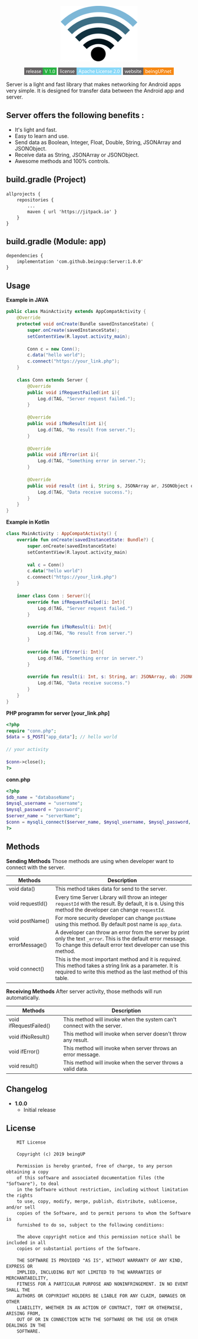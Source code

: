 <p align="center">
  <img alt="opensnitch" src="img/wifi.png" height="150" />
  <p align="center">
    <img src="img/release.png" height="20">
    <a href="http://www.apache.org/licenses/LICENSE-2.0"><img src="img/license.png" height="20"></a>
    <a href="http://www.beingup.net"><img src="img/website.png" height="20"></a>
  </p>
</p>
<p>Server is a light and fast library that makes networking for Android apps very simple. It is designed for transfer data between the Android app and server.</p>

Server offers the following benefits :
------
* It's light and fast.
* Easy to learn and use.
* Send data as Boolean, Integer, Float, Double, String, JSONArray and JSONObject.
* Receive data as String, JSONArray or JSONObject.
* Awesome methods and 100% controls.

build.gradle (Project)
------
```
allprojects {
	repositories {
		...
		maven { url 'https://jitpack.io' }
	}
}
```

build.gradle (Module: app)
------
```
dependencies {
	implementation 'com.github.beingup:Server:1.0.0'
}
```

Usage
-----
**Example in JAVA**
```java
public class MainActivity extends AppCompatActivity {
	@Override
    protected void onCreate(Bundle savedInstanceState) {
        super.onCreate(savedInstanceState);
        setContentView(R.layout.activity_main);

        Conn c = new Conn();
        c.data("hello world");
        c.connect("https://your_link.php");
    }

    class Conn extends Server {
        @Override
        public void ifRequestFailed(int i){
            Log.d(TAG, "Server request failed.");
        }

        @Override
        public void ifNoResult(int i){
            Log.d(TAG, "No result from server.");
        }

        @Override
        public void ifError(int i){
            Log.d(TAG, "Something error in server.");
        }

        @Override
        public void result (int i, String s, JSONArray ar, JSONObject ob){
            Log.d(TAG, "Data receive success.");
        }
    }
}
```

**Example in Kotlin**
```kotlin
class MainActivity : AppCompatActivity() {
    override fun onCreate(savedInstanceState: Bundle?) {
        super.onCreate(savedInstanceState)
        setContentView(R.layout.activity_main)

        val c = Conn()
        c.data("hello world")
        c.connect("https://your_link.php")
    }

    inner class Conn : Server(){
        override fun ifRequestFailed(i: Int){
            Log.d(TAG, "Server request failed.")
        }

        override fun ifNoResult(i: Int){
            Log.d(TAG, "No result from server.")
        }

        override fun ifError(i: Int){
            Log.d(TAG, "Something error in server.")
        }

        override fun result(i: Int, s: String, ar: JSONArray, ob: JSONObject){
            Log.d(TAG, "Data receive success.")
        }
    }
}
```

**PHP programm for server [your_link.php]**
```php
<?php 
require "conn.php";
$data = $_POST["app_data"]; // hello world

// your activity

$conn->close();
?>
```

**conn.php**
```php 
<?php 
$db_name = "databaseName";
$mysql_username = "username";
$mysql_password = "password";
$server_name = "serverName";
$conn = mysqli_connect($server_name, $mysql_username, $mysql_password, $db_name);
?>
```

Methods
---------
**Sending Methods**
Those methods are using when developer want to connect with the server.

| Methods              | Description   |
| ---------------------|---------------|
| void data()          | This method takes data for send to the server. |
| void requestId()     | Every time Server Library will throw an integer `requestId` with the result. By default, it is `0`. Using this method the developer can change `requestId`. |
| void postName()      | For more security developer can change `postName` using this method. By default post name is `app_data`. |
| void errorMessage()  | A developer can throw an error from the server by print only the text `_error`. This is the default error message. To change this default error text developer can use this method. |
| void connect()       | This is the most important method and it is *required*. This method takes a string link as a parameter. It is required to write this method as the last method of this table. |


**Receiving Methods**
After server activity, those methods will run automatically.

| Methods                 | Description   |
| ------------------------|---------------|
| void ifRequestFailed()  | This method will invoke when the system can't connect with the server. |
| void ifNoResult()       | This method will invoke when server doesn't throw any result. |
| void ifError()          | This method will invoke when server throws an error message. |
| void result()           | This method will invoke when the server throws a valid data. |

Changelog
---------
* **1.0.0**
    * Initial release


License
-------
```
	MIT License

	Copyright (c) 2019 beingUP

	Permission is hereby granted, free of charge, to any person obtaining a copy
	of this software and associated documentation files (the "Software"), to deal
	in the Software without restriction, including without limitation the rights
	to use, copy, modify, merge, publish, distribute, sublicense, and/or sell
	copies of the Software, and to permit persons to whom the Software is
	furnished to do so, subject to the following conditions:

	The above copyright notice and this permission notice shall be included in all
	copies or substantial portions of the Software.

	THE SOFTWARE IS PROVIDED "AS IS", WITHOUT WARRANTY OF ANY KIND, EXPRESS OR
	IMPLIED, INCLUDING BUT NOT LIMITED TO THE WARRANTIES OF MERCHANTABILITY,
	FITNESS FOR A PARTICULAR PURPOSE AND NONINFRINGEMENT. IN NO EVENT SHALL THE
	AUTHORS OR COPYRIGHT HOLDERS BE LIABLE FOR ANY CLAIM, DAMAGES OR OTHER
	LIABILITY, WHETHER IN AN ACTION OF CONTRACT, TORT OR OTHERWISE, ARISING FROM,
	OUT OF OR IN CONNECTION WITH THE SOFTWARE OR THE USE OR OTHER DEALINGS IN THE
	SOFTWARE.
```

